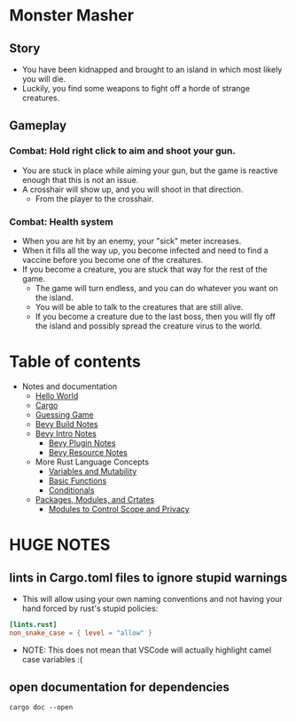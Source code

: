 # Monster Masher
## Story
* You have been kidnapped and brought to an island in which most likely you will die.
* Luckily, you find some weapons to fight off a horde of strange creatures.

## Gameplay
### Combat: Hold right click to aim and shoot your gun.
  * You are stuck in place while aiming your gun, but the game is reactive enough that this is not an issue.
  * A crosshair will show up, and you will shoot in that direction.
    * From the player to the crosshair.

### Combat: Health system
* When you are hit by an enemy, your "sick" meter increases.
* When it fills all the way up, you become infected and need to find a vaccine before you become one of the creatures.
* If you become a creature, you are stuck that way for the rest of the game.
  * The game will turn endless, and you can do whatever you want on the island.
  * You will be able to talk to the creatures that are still alive.
  * If you become a creature due to the last boss, then you will fly off the island and possibly spread the creature virus to the world.

# Table of contents
* Notes and documentation
    * [Hello World](./notes_and_documentation/00_hello_world/hello_world.md)
    * [Cargo](./notes_and_documentation/01_hello_cargo/hello_cargo.md)
    * [Guessing Game](./notes_and_documentation/02_guessing_game/guessing_game.md)
    * [Bevy Build Notes](./notes_and_documentation/03_bevy_build_notes/bevy_build_notes.md)
    * [Bevy Intro Notes](./notes_and_documentation/04_bevy_intro_notes/bevy_intro_notes.md)
        * [Bevy Plugin Notes](./notes_and_documentation/04_bevy_intro_notes/bevy_plugin_notes.md)
        * [Bevy Resource Notes](./notes_and_documentation/04_bevy_intro_notes/bevy_resource_notes.md)
    * More Rust Language Concepts
      * [Variables and Mutability](./notes_and_documentation/05_ownership_and_programming_concepts/00_vars_mutability.md)
      * [Basic Functions](./notes_and_documentation/05_ownership_and_programming_concepts/01_basic_functions.md)
      * [Conditionals](./notes_and_documentation/05_ownership_and_programming_concepts/02_conditionals.md)
    * [Packages, Modules, and Crtates](./notes_and_documentation/06_modules_packages_crates/packages_crates.md)
      * [Modules to Control Scope and Privacy](./notes_and_documentation/06_modules_packages_crates/modules_to_control_scope.md)

# HUGE NOTES
## lints in Cargo.toml files to ignore stupid warnings
* This will allow using your own naming conventions and not having your hand forced by rust's stupid policies:
```toml
[lints.rust]
non_snake_case = { level = "allow" }
```
* NOTE: This does not mean that VSCode will actually highlight camel case variables :(

## open documentation for dependencies
```shell
cargo doc --open
```
